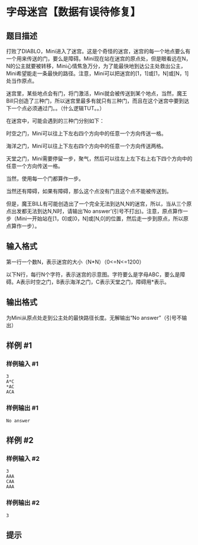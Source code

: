 # 字母迷宫【数据有误待修复】

## 题目描述

打败了DIABLO，Mini进入了迷宫。这是个奇怪的迷宫，迷宫的每一个地点要么有一个用来传送的门，要么是障碍。Mini现在站在迷宫的原点处，但是眼看远在N，N的公主就要被转移，Mini心情焦急万分，为了能最快地到达公主处救出公主，Mini希望能走一条最快的路径。注意，Mini可以把迷宫的[1，1]或[1，N]或[N，1]处当作原点。

迷宫里，某些地点会有门，将门激活，Mini就会被传送到某个地点，当然，魔王Bill只创造了三种门，所以迷宫里最多有就只有三种门，而且在这个迷宫中要到达下一个点必须通过门。。（什么逻辑TUT。。）

在迷宫中，可能会遇到的三种门分别如下：

时空之门，Mini可以往上下左右四个方向中的任意一个方向传送一格。

海洋之门，Mini可以往上下左右四个方向中的任意一个方向传送两格。

天堂之门，Mini需要停留一步，聚气，然后可以往左上左下右上右下四个方向中的任意一个方向传送一格。

当然，使用每一个门都算作一步。

当然还有障碍，如果有障碍，那么这个点没有门且这个点不能被传送到。

但是，魔王BILL有可能创造出了一个完全无法到达N,N的迷宫，所以，当从三个原点出发都无法到达N,N时，请输出’No answer’(引号不打出)。注意，原点算作一步（Mini一开始站在[1，0]或[0，N]或[N,0]的位置，然后走一步到原点，所以原点算作一步）。


## 输入格式

第一行一个数N，表示迷宫的大小（N\*N）（0<=N<=1200）

以下N行，每行N个字符，表示迷宫的示意图。字符要么是字母ABC，要么是障碍。A表示时空之门，B表示海洋之门，C表示天堂之门，障碍用\*表示。


## 输出格式

为Mini从原点处走到公主处的最快路径长度。无解输出“No answer”（引号不输出）


## 样例 #1

### 样例输入 #1
```
3
A*C
*AC
ACA
```

### 样例输出 #1

```
No answer
```

## 样例 #2

### 样例输入 #2
```
3
AAA
CAA
AAA
```

### 样例输出 #2

```
3
```

## 提示



